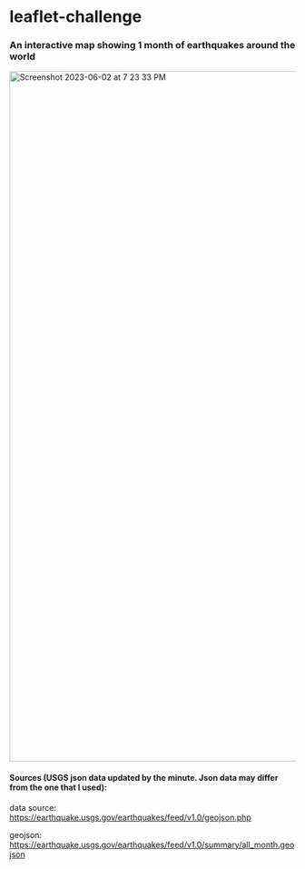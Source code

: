# leaflet-challenge

### An interactive map showing 1 month of earthquakes around the world

<img width="1215" alt="Screenshot 2023-06-02 at 7 23 33 PM" src="https://github.com/anthonybpino/leaflet-challenge/assets/112681621/e239cf8a-b3ef-4fb9-b60b-e258b1389d21">

#### Sources (USGS json data updated by the minute. Json data may differ from the one that I used):

data source: https://earthquake.usgs.gov/earthquakes/feed/v1.0/geojson.php

geojson: https://earthquake.usgs.gov/earthquakes/feed/v1.0/summary/all_month.geojson
